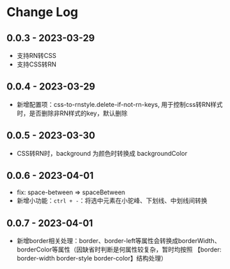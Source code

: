# Change Log
## 0.0.3 - 2023-03-29

- 支持RN转CSS
- 支持CSS转RN

## 0.0.4 - 2023-03-29

- 新增配置项：css-to-rnstyle.delete-if-not-rn-keys, 用于控制css转RN样式时，是否删除非RN样式的key，默认删除


## 0.0.5 - 2023-03-30

- CSS转RN时，background 为颜色时转换成 backgroundColor

## 0.0.6 - 2023-04-01

- fix: space-between => spaceBetween
- 新增小功能：`ctrl + -`：将选中元素在小驼峰、下划线、中划线间转换

## 0.0.7 - 2023-04-01

- 新增border相关处理：border、border-left等属性会转换成borderWidth、borderColor等属性（因缺省时判断是何属性较复杂，暂时均按照 【border: border-width border-style border-color】结构处理）
